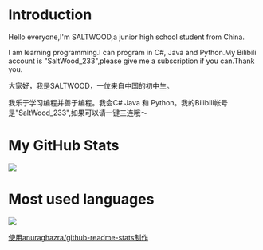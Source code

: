 # Introduction

Hello everyone,I'm SALTWOOD,a junior high school student from China.

I am learning programming.I can program in C#, Java and Python.My Bilibili account is "SaltWood_233",please give me a subscription if you can.Thank you.

大家好，我是SALTWOOD，一位来自中国的初中生。

我乐于学习编程并善于编程。我会C# Java 和 Python。我的Bilibili帐号是"SaltWood_233",如果可以请一键三连哦～

# My GitHub Stats

<a href="https://github.com/anuraghazra/github-readme-stats">
  <img align="center" src="https://github-readme-stats.vercel.app/api?username=SALTWOOD&show_icons=true&theme=radical&include_all_commits=true" />
</a>

# Most used languages

<a href="https://github.com/anuraghazra/github-readme-stats">
  <img align="center" src="https://github-readme-stats.vercel.app/api/top-langs/?username=SALTWOOD&theme=radical&layout=compact" />
</a>

[使用anuraghazra/github-readme-stats制作](https://github.com/anuraghazra/github-readme-stats)

